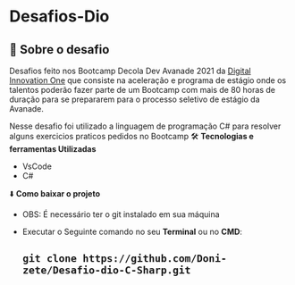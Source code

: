 # Desafios-Dio

 
 


## :rocket: Sobre o desafio

Desafios feito nos Bootcamp  Decola Dev Avanade 2021 da [Digital Innovation One](https://web.digitalinnovation.one/track/everis-fullstack-developer) que consiste na aceleração e programa de estágio onde os talentos poderão fazer parte de um Bootcamp com mais de 80 horas de duração para se prepararem para o processo seletivo de estágio da Avanade.

 Nesse desafio foi utilizado a linguagem de programação  C# para resolver alguns exercicios praticos pedidos no Bootcamp
:hammer_and_wrench: 
**Tecnologias e ferramentas Utilizadas**
* VsCode
* C#

:arrow_down: **Como baixar o projeto**

* OBS: É necessário ter o git instalado em sua máquina
* Executar o Seguinte comando no seu **Terminal**  ou no **CMD**:

  ## `git clone https://github.com/Doni-zete/Desafio-dio-C-Sharp.git`
        
        
        
